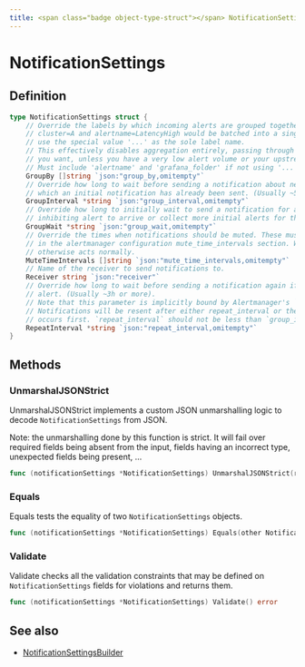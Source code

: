 ```yaml
---
title: <span class="badge object-type-struct"></span> NotificationSettings
---
```

# <span class="badge object-type-struct"></span> NotificationSettings

## Definition

```go
type NotificationSettings struct {
    // Override the labels by which incoming alerts are grouped together. For example, multiple alerts coming in for
    // cluster=A and alertname=LatencyHigh would be batched into a single group. To aggregate by all possible labels
    // use the special value '...' as the sole label name.
    // This effectively disables aggregation entirely, passing through all alerts as-is. This is unlikely to be what
    // you want, unless you have a very low alert volume or your upstream notification system performs its own grouping.
    // Must include 'alertname' and 'grafana_folder' if not using '...'.
    GroupBy []string `json:"group_by,omitempty"`
    // Override how long to wait before sending a notification about new alerts that are added to a group of alerts for
    // which an initial notification has already been sent. (Usually ~5m or more.)
    GroupInterval *string `json:"group_interval,omitempty"`
    // Override how long to initially wait to send a notification for a group of alerts. Allows to wait for an
    // inhibiting alert to arrive or collect more initial alerts for the same group. (Usually ~0s to few minutes.)
    GroupWait *string `json:"group_wait,omitempty"`
    // Override the times when notifications should be muted. These must match the name of a mute time interval defined
    // in the alertmanager configuration mute_time_intervals section. When muted it will not send any notifications, but
    // otherwise acts normally.
    MuteTimeIntervals []string `json:"mute_time_intervals,omitempty"`
    // Name of the receiver to send notifications to.
    Receiver string `json:"receiver"`
    // Override how long to wait before sending a notification again if it has already been sent successfully for an
    // alert. (Usually ~3h or more).
    // Note that this parameter is implicitly bound by Alertmanager's `--data.retention` configuration flag.
    // Notifications will be resent after either repeat_interval or the data retention period have passed, whichever
    // occurs first. `repeat_interval` should not be less than `group_interval`.
    RepeatInterval *string `json:"repeat_interval,omitempty"`
}
```
## Methods

### <span class="badge object-method"></span> UnmarshalJSONStrict

UnmarshalJSONStrict implements a custom JSON unmarshalling logic to decode `NotificationSettings` from JSON.

Note: the unmarshalling done by this function is strict. It will fail over required fields being absent from the input, fields having an incorrect type, unexpected fields being present, …

```go
func (notificationSettings *NotificationSettings) UnmarshalJSONStrict(raw []byte) error
```

### <span class="badge object-method"></span> Equals

Equals tests the equality of two `NotificationSettings` objects.

```go
func (notificationSettings *NotificationSettings) Equals(other NotificationSettings) bool
```

### <span class="badge object-method"></span> Validate

Validate checks all the validation constraints that may be defined on `NotificationSettings` fields for violations and returns them.

```go
func (notificationSettings *NotificationSettings) Validate() error
```

## See also

 * <span class="badge builder"></span> [NotificationSettingsBuilder](./builder-NotificationSettingsBuilder.md)
